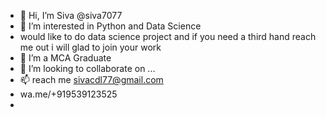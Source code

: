 - 👋 Hi, I’m Siva @siva7077
- 👀 I’m interested in Python and Data Science
- would like to do data science project and if you need a third hand reach me out i will glad to join your work 
- 🌱 I’m a MCA Graduate
- 💞️ I’m looking to collaborate on ...
- 📫 reach me sivacdl77@gmail.com
- wa.me/+919539123525
- 



